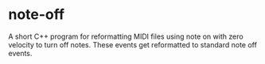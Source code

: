 # note-off
A short C++ program for reformatting MIDI files using note on with zero velocity to turn off notes. These events get reformatted to standard note off events.
